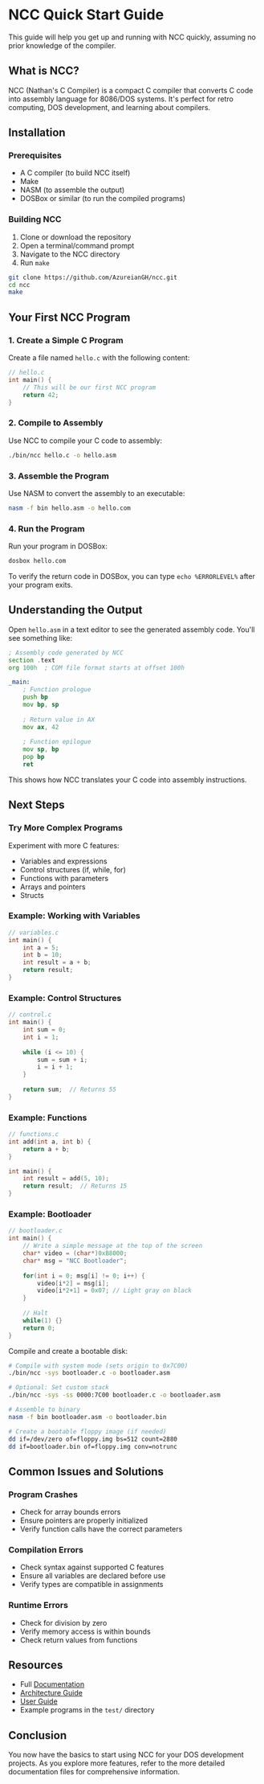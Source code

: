 # NCC Quick Start Guide

This guide will help you get up and running with NCC quickly, assuming no prior knowledge of the compiler.

## What is NCC?

NCC (Nathan's C Compiler) is a compact C compiler that converts C code into assembly language for 8086/DOS systems. It's perfect for retro computing, DOS development, and learning about compilers.

## Installation

### Prerequisites

- A C compiler (to build NCC itself)
- Make
- NASM (to assemble the output)
- DOSBox or similar (to run the compiled programs)

### Building NCC

1. Clone or download the repository
2. Open a terminal/command prompt
3. Navigate to the NCC directory
4. Run `make`

```bash
git clone https://github.com/AzureianGH/ncc.git
cd ncc
make
```

## Your First NCC Program

### 1. Create a Simple C Program

Create a file named `hello.c` with the following content:

```c
// hello.c
int main() {
    // This will be our first NCC program
    return 42;
}
```

### 2. Compile to Assembly

Use NCC to compile your C code to assembly:

```bash
./bin/ncc hello.c -o hello.asm
```

### 3. Assemble the Program

Use NASM to convert the assembly to an executable:

```bash
nasm -f bin hello.asm -o hello.com
```

### 4. Run the Program

Run your program in DOSBox:

```bash
dosbox hello.com
```

To verify the return code in DOSBox, you can type `echo %ERRORLEVEL%` after your program exits.

## Understanding the Output

Open `hello.asm` in a text editor to see the generated assembly code. You'll see something like:

```asm
; Assembly code generated by NCC
section .text
org 100h  ; COM file format starts at offset 100h

_main:
    ; Function prologue
    push bp
    mov bp, sp
    
    ; Return value in AX
    mov ax, 42
    
    ; Function epilogue
    mov sp, bp
    pop bp
    ret
```

This shows how NCC translates your C code into assembly instructions.

## Next Steps

### Try More Complex Programs

Experiment with more C features:

- Variables and expressions
- Control structures (if, while, for)
- Functions with parameters
- Arrays and pointers
- Structs

### Example: Working with Variables

```c
// variables.c
int main() {
    int a = 5;
    int b = 10;
    int result = a + b;
    return result;
}
```

### Example: Control Structures

```c
// control.c
int main() {
    int sum = 0;
    int i = 1;
    
    while (i <= 10) {
        sum = sum + i;
        i = i + 1;
    }
    
    return sum;  // Returns 55
}
```

### Example: Functions

```c
// functions.c
int add(int a, int b) {
    return a + b;
}

int main() {
    int result = add(5, 10);
    return result;  // Returns 15
}
```

### Example: Bootloader

```c
// bootloader.c
int main() {
    // Write a simple message at the top of the screen
    char* video = (char*)0xB8000;
    char* msg = "NCC Bootloader";
    
    for(int i = 0; msg[i] != 0; i++) {
        video[i*2] = msg[i];
        video[i*2+1] = 0x07; // Light gray on black
    }
    
    // Halt
    while(1) {}
    return 0;
}
```

Compile and create a bootable disk:

```bash
# Compile with system mode (sets origin to 0x7C00)
./bin/ncc -sys bootloader.c -o bootloader.asm

# Optional: Set custom stack
./bin/ncc -sys -ss 0000:7C00 bootloader.c -o bootloader.asm

# Assemble to binary
nasm -f bin bootloader.asm -o bootloader.bin

# Create a bootable floppy image (if needed)
dd if=/dev/zero of=floppy.img bs=512 count=2880
dd if=bootloader.bin of=floppy.img conv=notrunc
```

## Common Issues and Solutions

### Program Crashes

- Check for array bounds errors
- Ensure pointers are properly initialized
- Verify function calls have the correct parameters

### Compilation Errors

- Check syntax against supported C features
- Ensure all variables are declared before use
- Verify types are compatible in assignments

### Runtime Errors

- Check for division by zero
- Verify memory access is within bounds
- Check return values from functions

## Resources

- Full [Documentation](DOCUMENTATION.md)
- [Architecture Guide](ARCHITECTURE.md)
- [User Guide](USER_GUIDE.md)
- Example programs in the `test/` directory

## Conclusion

You now have the basics to start using NCC for your DOS development projects. As you explore more features, refer to the more detailed documentation files for comprehensive information.
